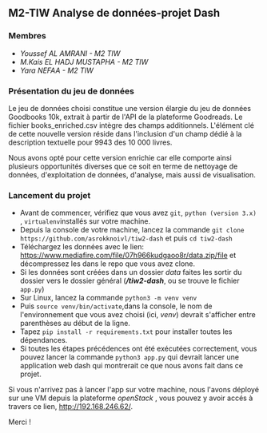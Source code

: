 
## M2-TIW Analyse de données-projet Dash

### Membres
- *Youssef AL AMRANI - M2 TIW*
- *M.Kais EL HADJ MUSTAPHA - M2 TIW*
- *Yara NEFAA - M2 TIW*

### Présentation du jeu de données
Le jeu de données choisi constitue une version élargie du jeu de données Goodbooks 10k, extrait à partir de l'API de la plateforme Goodreads. Le fichier books_enriched.csv intègre des champs additionnels. L'élément clé de cette nouvelle version réside dans l'inclusion d'un champ dédié à la description textuelle pour 9943 des 10 000 livres.

Nous avons opté pour cette version enrichie car elle comporte ainsi plusieurs opportunités diverses que ce soit en terme de nettoyage de données, d'exploitation de données, d'analyse, mais aussi de visualisation.

### Lancement du projet

- Avant de commencer, vérifiez que vous avez `git`, `python (version 3.x)` , `virtualenv`installés sur votre machine.
- Depuis la console de votre machine, lancez la commande `git clone https://github.com/asrokknoivl/tiw2-dash` et puis `cd tiw2-dash`
- Téléchargez les données avec le lien: https://www.mediafire.com/file/07h966kudgaoo8r/data.zip/file et décompressez les dans le repo que vous avez clone.
- Si les données sont créées dans un dossier *data* faites les sortir du dossier vers le dossier général (***/tiw2-dash***, ou se trouve le fichier `app.py`)
- Sur Linux, lancez la commande `python3 -m venv venv`
- Puis `source venv/bin/activate`,dans la console, le nom de l'environnement que vous avez choisi (ici, *venv*) devrait s'afficher entre parenthèses au début de la ligne.
- Tapez `pip install -r requirements.txt` pour installer toutes les dépendances.
- Si toutes les étapes précédences ont été exécutées correctement, vous pouvez lancer la commande `python3 app.py` qui devrait lancer une application web dash qui montrerait ce que nous avons fait dans ce projet.

Si vous n'arrivez pas à lancer l'app sur votre machine, nous l'avons déployé sur une VM depuis la plateforme *openStack* , vous pouvez y avoir accés à travers ce lien, http://192.168.246.62/.

Merci !
